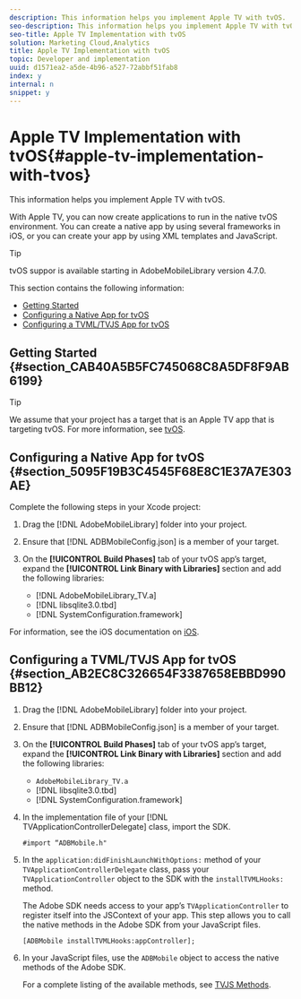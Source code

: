 ```yaml
---
description: This information helps you implement Apple TV with tvOS.
seo-description: This information helps you implement Apple TV with tvOS.
seo-title: Apple TV Implementation with tvOS
solution: Marketing Cloud,Analytics
title: Apple TV Implementation with tvOS
topic: Developer and implementation
uuid: d1571ea2-a5de-4b96-a527-72abbf51fab8
index: y
internal: n
snippet: y
---
```


# Apple TV Implementation with tvOS{#apple-tv-implementation-with-tvos}

This information helps you implement Apple TV with tvOS.

With Apple TV, you can now create applications to run in the native tvOS environment. You can create a native app by using several frameworks in iOS, or you can create your app by using XML templates and JavaScript.

>[!TIP]
>
>tvOS suppor is available starting in AdobeMobileLibrary version 4.7.0.

This section contains the following information:

* [Getting Started](../apple-tv-implementation-tvos/apple-tv-implementation-tvos.md#section_CAB40A5B5FC745068C8A5DF8F9AB6199) 
* [Configuring a Native App for tvOS](../apple-tv-implementation-tvos/apple-tv-implementation-tvos.md#section_5095F19B3C4545F68E8C1E37A7E303AE) 
* [Configuring a TVML/TVJS App for tvOS](../apple-tv-implementation-tvos/apple-tv-implementation-tvos.md#section_AB2EC8C326654F3387658EBBD990BB12)

## Getting Started {#section_CAB40A5B5FC745068C8A5DF8F9AB6199}

>[!TIP]
>
>We assume that your project has a target that is an Apple TV app that is targeting tvOS. For more information, see [tvOS](https://developer.apple.com/tvos/documentation/).

## Configuring a Native App for tvOS {#section_5095F19B3C4545F68E8C1E37A7E303AE}

Complete the following steps in your Xcode project:

1. Drag the [!DNL AdobeMobileLibrary] folder into your project. 
1. Ensure that [!DNL ADBMobileConfig.json] is a member of your target. 
1. On the **[!UICONTROL Build Phases]** tab of your tvOS app’s target, expand the **[!UICONTROL Link Binary with Libraries]** section and add the following libraries:

    * [!DNL AdobeMobileLibrary_TV.a] 
    * [!DNL libsqlite3.0.tbd] 
    * [!DNL SystemConfiguration.framework]

For information, see the iOS documentation on [iOS](https://developer.apple.com/ios/resources/).

## Configuring a TVML/TVJS App for tvOS {#section_AB2EC8C326654F3387658EBBD990BB12}

1. Drag the [!DNL AdobeMobileLibrary] folder into your project. 
1. Ensure that [!DNL ADBMobileConfig.json] is a member of your target. 
1. On the **[!UICONTROL Build Phases]** tab of your tvOS app’s target, expand the **[!UICONTROL Link Binary with Libraries]** section and add the following libraries:

    * `AdobeMobileLibrary_TV.a` 
    * [!DNL libsqlite3.0.tbd] 
    * [!DNL SystemConfiguration.framework]

1. In the implementation file of your [!DNL TVApplicationControllerDelegate] class, import the SDK.

   ```
   #import “ADBMobile.h"
   ```

1. In the `application:didFinishLaunchWithOptions:` method of your `TVApplicationControllerDelegate` class, pass your `TVApplicationController` object to the SDK with the `installTVMLHooks:` method.

   The Adobe SDK needs access to your app’s `TVApplicationController` to register itself into the JSContext of your app. This step allows you to call the native methods in the Adobe SDK from your JavaScript files.

   ```
   [ADBMobile installTVMLHooks:appController];
   ```

1. In your JavaScript files, use the `ADBMobile` object to access the native methods of the Adobe SDK.

   For a complete listing of the available methods, see [TVJS Methods](../apple-tv-implementation-tvos/tvjs-methods.md#concept_A875FB3AE8A749D19BB8A74AC446CC0F).

